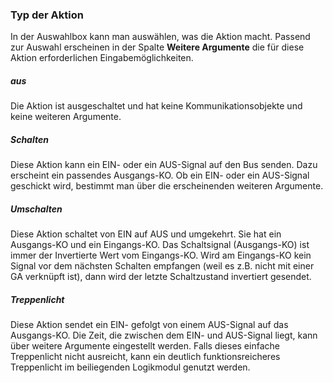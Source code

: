 ﻿### Typ der Aktion

In der Auswahlbox kann man auswählen, was die Aktion macht. Passend zur Auswahl erscheinen in der Spalte **Weitere Argumente** die für diese Aktion erforderlichen Eingabemöglichkeiten.

##### aus

Die Aktion ist ausgeschaltet und hat keine Kommunikationsobjekte und keine weiteren Argumente.

##### Schalten

Diese Aktion kann ein EIN- oder ein AUS-Signal auf den Bus senden. Dazu erscheint ein passendes Ausgangs-KO. Ob ein EIN- oder ein AUS-Signal geschickt wird, bestimmt man über die erscheinenden weiteren Argumente.

##### Umschalten

Diese Aktion schaltet von EIN auf AUS und umgekehrt. Sie hat ein Ausgangs-KO und ein Eingangs-KO. Das Schaltsignal (Ausgangs-KO) ist immer der Invertierte Wert vom Eingangs-KO. Wird am Eingangs-KO kein Signal vor dem nächsten Schalten empfangen (weil es z.B. nicht mit einer GA verknüpft ist), dann wird der letzte Schaltzustand invertiert gesendet.

##### Treppenlicht

Diese Aktion sendet ein EIN- gefolgt von einem AUS-Signal auf das Ausgangs-KO. Die Zeit, die zwischen dem EIN- und AUS-Signal liegt, kann über weitere Argumente eingestellt werden. Falls dieses einfache Treppenlicht nicht ausreicht, kann ein deutlich funktionsreicheres Treppenlicht im beiliegenden Logikmodul genutzt werden.


